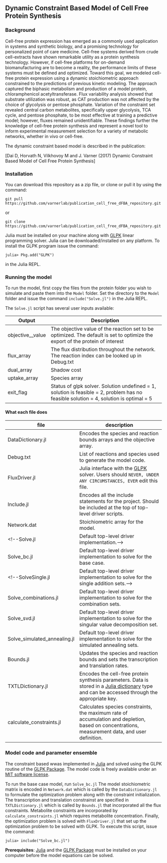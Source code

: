 ## Dynamic Constraint Based Model of Cell Free Protein Synthesis

### Background ###
Cell-free protein expression has emerged as a commonly used application in systems and synthetic biology, and a promising technology for personalized point of care medicine.
Cell-free systems derived from crude cell-extracts have shown remarkable utility as a protein synthesis technology. 
However, if cell-free platforms for on-demand biomanufacturing are to become a reality, the performance limits of these systems must be defined and optimized. Toward this goal, we modeled cell-free protein expression using a dynamic stoichiometric approach constrained to the predictions of previous kinetic modeling. The approach captured the biphasic metabolism and production of a model protein, chloramphenicol acetyltransferase. Flux variability analysis showed that substrate utilization was robust, as CAT production was not affected by the choice of glycolysis or pentose phosphate. Variation of the constraint set revealed central carbon metabolites, specifically upper glycolysis, TCA cycle, and pentose phosphate, to be most effective at training a predictive model; however, fluxes remained unidentifiable. These findings further the knowledge of cell-free protein synthesis and represent a novel tool to inform experimental measurement selection for a variety of metabolic networks, whether in vivo or cell-free.

The dynamic constraint based model is described in the publication:

[Dai D, Horvath N, Vilkhovoy M and J. Varner (2017) Dynamic Constraint Based Model of Cell Free Protein Synthesis]

### Installation
You can download this repository as a zip file, or clone or pull it by using the command:

	git pull https://github.com/varnerlab/publication_cell_free_dFBA_repository.git

or

	git clone https://github.com/varnerlab/publication_cell_free_dFBA_repository.git


Julia must be installed on your machine along with [GLPK](https://github.com/JuliaOpt/GLPK.jl) linear programming solver. Julia can be downloaded/installed on any platform. To install the GLPK program issue the command:

  	julia> Pkg.add("GLPK")

in the Julia REPL.

### Running the model
To run the model, first copy the files from the protein folder you wish to simulate and paste them into the ``Model`` folder. Set the directory to the ``Model`` folder and issue the command ``include("Solve.jl")`` in the Julia REPL.

The ``Solve.jl`` script has several user inputs available:


Output | Description
--- | ---
objective__value | The objective value of the reaction set to be optimized. The default is set to optimize the export of the protein of interest
flux_array | The flux distribution throughout the network. The reaction index can be looked up in Debug.txt
dual_array | Shadow cost
uptake_array | Species array
exit_flag | Status of glpk solver. Solution undefined = 1, solution is feasible = 2, problem has no feasible solution = 4, solution is optimal = 5


#### What each file does

file | description
--- | ---
DataDictionary.jl | Encodes the species and reaction bounds arrays and the objective array. 
Debug.txt | List of reactions and species used to generate the model code.
FluxDriver.jl | Julia interface with the [GLPK](https://github.com/JuliaOpt/GLPK.jl) solver. Users should `NEVER, UNDER ANY CIRCUMSTANCES, EVER` edit this file.
Include.jl | Encodes all the include statements for the project. Should be included at the top of top-level driver scripts.
Network.dat | Stoichiometric array for the model.
<!--Solve.jl | Default top-level driver implementation.-->
Solve_bc.jl | Default top-level driver implementation to solve for the base case.
<!--SolveSingle.jl | Default top-level driver implementation to solve for the single addition sets.-->
Solve_combinations.jl | Default top-level driver implementation to solve for the combination sets.
Solve_svd.jl | Default top-level driver implementation to solve for the singular value decomposition set.
Solve_simulated_annealing.jl | Default top-level driver implementation to solve for the simulated annealing sets.
Bounds.jl | Updates the species and reaction bounds and sets the transcription and translation rates.
TXTLDictionary.jl | Encodes the cell-free protein synthesis parameters. Data is stored in a [Julia dictionary](http://docs.julialang.org/en/stable/stdlib/collections/?highlight=dict#Base.Dict) type and can be accessed through the appropriate key.
calculate_constraints.jl | Calculates species constraints, the maximum rate of accumulation and depletion, based on concentrations, measurement data, and user definition. 



### Model code and parameter ensemble
The constraint based wwas implemented in [Julia](http://julialang.org) and solved using the GLPK routine of the [GLPK Package](https://github.com/JuliaOpt/GLPK.jl). The model code is freely available under an [MIT software license](https://opensource.org/licenses/MIT).

To run the base case model, run ``Solve_bc.jl`` The model stoichiometric matrix is encoded in ``Network.dat`` which is called by the ``DataDictionary.jl`` to formulate the optimization problem along with the constraint initialization. The transcription and translation constrainst are specified in ``TXTLDictionary.jl`` which is called by ``Bounds.jl`` that incorporated all the flux constraints. Metabolite constraints are incorporated by ``calculate_constraints.jl`` which requires metabolite concentration. Finally, the optimization problem is solved with ``FluxDriver.jl`` that set up the optimization problem to be solved with GLPK. To execute this script, issue the command:

``julia> include("Solve_bc.jl")``

__Prerequisites__: [Julia](http://julialang.org) and the [GLPK Package](https://github.com/JuliaOpt/GLPK.jl) must be installed on your computer before the model equations can be solved.


